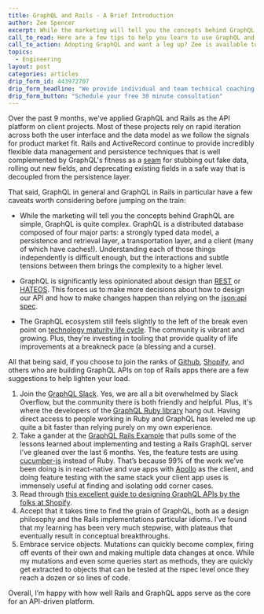 ```yaml
---
title: GraphQL and Rails - A Brief Introduction
author: Zee Spencer
excerpt: While the marketing will tell you the concepts behind GraphQL are simple, a full GraphQL implementation is quite complex.
call_to_read: Here are a few tips to help you learn to use GraphQL and Rails effectively together.
call_to_action: Adopting GraphQL and want a leg up? Zee is available to help you and your team overcome some of the hurdles in the GraphQL learning curve. Reach out to hello+zee-graphql@wecohere.com or fill in the form below!
topics:
  - Engineering
layout: post
categories: articles
drip_form_id: 443972707
drip_form_headline: "We provide individual and team technical coaching, tailored to your particular context. Whether you want help revising system architecture, testing more effectively, or safely implementing complex new features we've got your back. For more information, read our <a href='/products/technical-coaching'>technical coaching overview.</a>"
drip_form_button: "Schedule your free 30 minute consultation"
---
```


Over the past 9 months, we've applied GraphQL and Rails as the API platform on client projects. Most of these projects rely on rapid iteration across both the user interface and the data model as we follow the signals for product market fit. Rails and ActiveRecord continue to provide incredibly flexible data management and persistence techniques that is well complemented by GraphQL's fitness as a [seam](https://www.informit.com/articles/article.aspx?p=359417&seqNum=3) for stubbing out fake data, rolling out new fields, and deprecating existing fields in a safe way that is decoupled from the persistence layer.

That said, GraphQL in general and GraphQL in Rails in particular have a few caveats worth considering before jumping on the train:

- While the marketing will tell you the concepts behind GraphQL are simple, GraphQL is quite complex. GraphQL is a distributed database composed of four major parts: a strongly typed data model, a persistence and retrieval layer, a transportation layer, and a client (many of which have caches!). Understanding each of those things independently is difficult enough, but the interactions and subtle tensions between them brings the complexity to a higher level.

- GraphQL is significantly less opinionated about design than [REST](https://en.wikipedia.org/wiki/Representational_state_transfer) or [HATEOS](https://en.wikipedia.org/wiki/HATEOAS). This forces us to make more decisions about how to design our API and how to make changes happen than relying on the [json:api spec](https://jsonapi.org).
- The GraphQL ecosystem still feels slightly to the left of the break even point on [technology maturity life cycle](https://en.wikipedia.org/wiki/Technology_life_cycle). The community is vibrant and growing. Plus, they're investing in tooling that provide quality of life improvements at a breakneck pace (a blessing and a curse).

All that being said, if you choose to join the ranks of [Github](https://developer.github.com/v4/), [Shopify](https://help.shopify.com/en/api/custom-storefronts/storefront-api/graphql), and others who are building GraphQL APIs on top of Rails apps there are a few suggestions to help lighten your load.

1. Join the [GraphQL Slack](https://graphql-slack.herokuapp.com/). Yes, we are all a bit overwhelmed by Slack Overflow, but the community there is both friendly and helpful. Plus, it's where the developers of the [GraphQL Ruby library](http://graphql-ruby.org/) hang out. Having direct access to people working in Ruby and GraphQL has leveled me up quite a bit faster than relying purely on my own experience.
1. Take a gander at the [GraphQL Rails Example](https://github.com/wecohere/graphql-rails-example) that pulls some of the lessons learned about implementing and testing a Rails GraphQL server I’ve gleaned over the last 6 months. Yes, the feature tests are using [cucumber-js](https://github.com/cucumber/cucumber-js) instead of Ruby. That’s because 99% of the work we’ve been doing is in react-native and vue apps with [Apollo](https://www.apollographql.com/) as the client, and doing feature testing with the same stack your client app uses is immensely useful at finding and isolating odd corner cases.
1. Read through [this excellent guide to designing GraphQL APIs by the folks at Shopify](https://gist.github.com/swalkinshaw/3a33e2d292b60e68fcebe12b62bbb3e2#input-structure-part-1).
1. Accept that it takes time to find the grain of GraphQL, both as a design philosophy and the Rails implementations particular idioms. I’ve found that my learning has been very much stepwise, with plateaus that eventually result in conceptual breakthroughs.
1. Embrace service objects. Mutations can quickly become complex, firing off events of their own and making multiple data changes at once. While my mutations and even some queries start as methods, they are quickly get extracted to objects that can be tested at the rspec level once they reach a dozen or so lines of code.

Overall, I’m happy with how well Rails and GraphQL apps serve as the core for an API-driven
platform.

